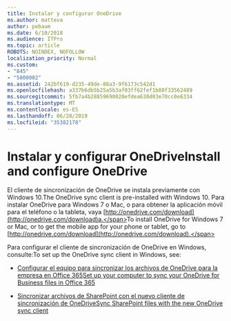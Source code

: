 ```yaml
---
title: Instalar y configurar OneDrive
ms.author: matteva
author: pebaum
ms.date: 6/10/2018
ms.audience: ITPro
ms.topic: article
ROBOTS: NOINDEX, NOFOLLOW
localization_priority: Normal
ms.custom:
- "845"
- "5800002"
ms.assetid: 242bf619-d235-49de-88a3-9f6173c542d1
ms.openlocfilehash: a337b6db5b25a5b3af03ff62fef1b88f33562489
ms.sourcegitcommit: 5fb7a4b28859690020efdea630d03e70cc0e6334
ms.translationtype: MT
ms.contentlocale: es-ES
ms.lasthandoff: 06/28/2019
ms.locfileid: "35382178"
---
```

# <a name="install-and-configure-onedrive"></a><span data-ttu-id="6301a-102">Instalar y configurar OneDrive</span><span class="sxs-lookup"><span data-stu-id="6301a-102">Install and configure OneDrive</span></span>

<span data-ttu-id="6301a-103">El cliente de sincronización de OneDrive se instala previamente con Windows 10.</span><span class="sxs-lookup"><span data-stu-id="6301a-103">The OneDrive sync client is pre-installed with Windows 10.</span></span> <span data-ttu-id="6301a-104">Para instalar OneDrive para Windows 7 o Mac, o para obtener la aplicación móvil para el teléfono o la tableta, vaya [http://onedrive.com/download](http://onedrive.com/download)a.</span><span class="sxs-lookup"><span data-stu-id="6301a-104">To install OneDrive for Windows 7 or Mac, or to get the mobile app for your phone or tablet, go to [http://onedrive.com/download](http://onedrive.com/download).</span></span>
  
<span data-ttu-id="6301a-105">Para configurar el cliente de sincronización de OneDrive en Windows, consulte:</span><span class="sxs-lookup"><span data-stu-id="6301a-105">To set up the OneDrive sync client in Windows, see:</span></span>
  
- [<span data-ttu-id="6301a-106">Configurar el equipo para sincronizar los archivos de OneDrive para la empresa en Office 365</span><span class="sxs-lookup"><span data-stu-id="6301a-106">Set up your computer to sync your OneDrive for Business files in Office 365</span></span>](https://go.microsoft.com/fwlink/?linkid=533375)

- [<span data-ttu-id="6301a-107">Sincronizar archivos de SharePoint con el nuevo cliente de sincronización de OneDrive</span><span class="sxs-lookup"><span data-stu-id="6301a-107">Sync SharePoint files with the new OneDrive sync client</span></span>](https://go.microsoft.com/fwlink/?linkid=871666)

